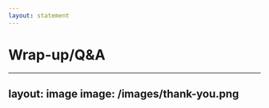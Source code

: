 ```yaml
---
layout: statement
---
```


# Wrap-up/Q&A

<!--

Thank you, thank you, thank you, ...

-->

---
layout: image
image: /images/thank-you.png
---
